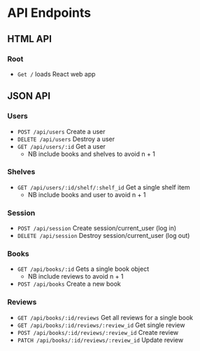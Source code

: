 # API Endpoints

## HTML API

### Root
  * `Get /` loads React web app

## JSON API

### Users
  * `POST /api/users` Create a user
  * `DELETE /api/users` Destroy a user
  * `GET /api/users/:id` Get a user
    - NB include books and shelves to avoid n + 1

### Shelves
  * `GET /api/users/:id/shelf/:shelf_id` Get a single shelf item
    - NB include books and user to avoid n + 1

### Session
  * `POST /api/session` Create session/current_user (log in)
  * `DELETE /api/session` Destroy session/current_user (log out)

### Books
  * `GET /api/books/:id` Gets a single book object
    - NB include reviews to avoid n + 1
  * `POST /api/books` Create a new book

### Reviews
  * `GET /api/books/:id/reviews` Get all reviews for a single book
  * `GET /api/books/:id/reviews/:review_id` Get single review
  * `POST /api/books/:id/reviews/:review_id` Create review
  * `PATCH /api/books/:id/reviews/:review_id` Update review
